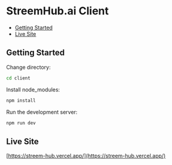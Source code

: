 # StreemHub.ai Client

- [Getting Started](#getting-started)
- [Live Site](#live-site)

## Getting Started

Change directory:

```bash
cd client
```

Install node_modules:

```bash
npm install
```

Run the development server:

```bash
npm run dev
```

## Live Site

[https://streem-hub.vercel.app/](https://streem-hub.vercel.app/)
